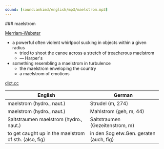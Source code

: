 ```yaml
---
sound: [sound:ankimd/english/mp3/maelstrom.mp3]
---
```


\### maelstrom

[Merriam-Webster](https://www.merriam-webster.com/dictionary/maelstrom)

- a powerful often violent whirlpool sucking in objects within a given radius
    - tried to shoot the canoe across a stretch of treacherous maelstrom
    - — Harper's
- something resembling a maelstrom in turbulence
    - the maelstrom enveloping the country
    - a maelstrom of emotions

[dict.cc](https://www.dict.cc/maelstrom)

| English        | German       |
| -------------- | ------------ |
| maelstrom (hydro., naut.) | Strudel (m, 274) |
| maelstrom (hydro., naut.) | Mahlstrom (geh, m, 44) |
| Saltstraumen maelstrom (hydro., naut.) | Saltstraumen (Gezeitenstrom, m) |
| to get caught up in the maelstrom of sth. (also, fig) | in den Sog etw.Gen. geraten (auch, fig) |

